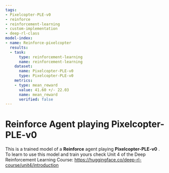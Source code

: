 ```yaml
---
tags:
- Pixelcopter-PLE-v0
- reinforce
- reinforcement-learning
- custom-implementation
- deep-rl-class
model-index:
- name: Reinforce-pixelcopter
  results:
  - task:
      type: reinforcement-learning
      name: reinforcement-learning
    dataset:
      name: Pixelcopter-PLE-v0
      type: Pixelcopter-PLE-v0
    metrics:
    - type: mean_reward
      value: 41.60 +/- 22.03
      name: mean_reward
      verified: false
---
```


  # **Reinforce** Agent playing **Pixelcopter-PLE-v0**
  This is a trained model of a **Reinforce** agent playing **Pixelcopter-PLE-v0** .
  To learn to use this model and train yours check Unit 4 of the Deep Reinforcement Learning Course: https://huggingface.co/deep-rl-course/unit4/introduction
  